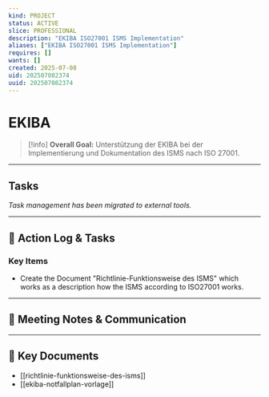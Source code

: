 ```yaml
---
kind: PROJECT
status: ACTIVE
slice: PROFESSIONAL
description: "EKIBA ISO27001 ISMS Implementation"
aliases: ["EKIBA ISO27001 ISMS Implementation"]
requires: []
wants: []
created: 2025-07-08
uid: 202507082374
uuid: 202507082374
---
```


# EKIBA

> [!info]
> **Overall Goal:** Unterstützung der EKIBA bei der Implementierung und Dokumentation des ISMS nach ISO 27001.

---

## Tasks

*Task management has been migrated to external tools.*

---

## 📝 Action Log & Tasks

### Key Items
- Create the Document "Richtlinie-Funktionsweise des ISMS" which works as a description how the ISMS according to ISO27001 works.

---
## 💬 Meeting Notes & Communication


---
## 📎 Key Documents

- [[richtlinie-funktionsweise-des-isms]]
- [[ekiba-notfallplan-vorlage]]
